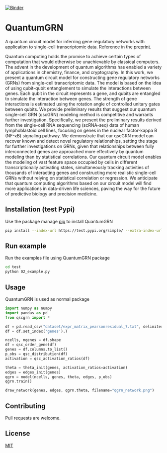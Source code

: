 [![Binder](https://mybinder.org/badge_logo.svg)](https://mybinder.org/v2/gh/sshameer/QuantumGRN_forBinder/HEAD)


# QuantumGRN
A quantum circuit model for inferring gene regulatory networks with application to single-cell transcriptomic data. Reference in the [preprint](https://arxiv.org/abs/2206.15362).

Quantum computing holds the promise to achieve certain types of computation that would otherwise be unachievable by classical computers. The advent in the development of quantum algorithms has enabled a variety of applications in chemistry, finance, and cryptography. In this work, we present a quantum circuit model for constructing gene regulatory networks (GRNs) from single-cell transcriptomic data. The model is based on the idea of using qubit-qubit entanglement to simulate the interactions between genes. Each qubit in the circuit represents a gene, and qubits are entangled to simulate the interaction between genes. The strength of gene interactions is estimated using the rotation angle of controlled unitary gates between qubits. We provide preliminary results that suggest our quantum single-cell GRN (qscGRN) modeling method is competitive and warrants further investigation. Specifically, we present the preliminary results derived from the single-cell RNA sequencing (scRNA-seq) data of human lymphoblastoid cell lines, focusing on genes in the nuclear factor-kappa B (NF-κB) signaling pathway. We demonstrate that our qscGRN model can recover known and detect novel regulatory relationships, setting the stage for further investigations on GRNs, given that relationships between fully interconnected genes are approached more effectively by quantum modeling than by statistical correlations. Our quantum circuit model enables the modeling of vast feature space occupied by cells in different transcriptionally activating states, simultaneously tracking activities of thousands of interacting genes and constructing more realistic single-cell GRNs without relying on statistical correlation or regression. We anticipate that quantum computing algorithms based on our circuit model will find more applications in data-driven life sciences, paving the way for the future of predictive biology and precision medicine.

## Installation (test Pypi)
Use the package manage [pip](https://pip.pypa.io/en/stable/) to install QuantumGRN
```bash
pip install --index-url https://test.pypi.org/simple/ --extra-index-url https://pypi.org/simple QuantumGRN
```

## Run example
Run the examples file using QuantumGRN package
```bash
cd test
python 02_example.py
```

## Usage
QuantumGRN is used as normal package
```python
import numpy as numpy
import pandas as pd
from qscgrn import *

df = pd.read_csv("dataset/expr_matrix_pearsonresidual_7.txt", delimiter='\t')
df = df.set_index('genes').T

ncells, ngenes = df.shape
df = qsc_order_gene(df)
genes = df.columns.to_list()
p_obs = qsc_distribution(df)
activation = qsc_activation_ratios(df)

theta = theta_init(genes, activation_ratios=activation)
edges = edges_init(genes)
qgrn = model(ncells, genes, theta, edges, p_obs)
qgrn.train()

draw_network(genes, edges, qgrn.theta, filename="qgrn_network.png")
```

## Contributing
Pull requests are welcome.

## License
[MIT](https://choosealicense.com/licenses/mit/)

